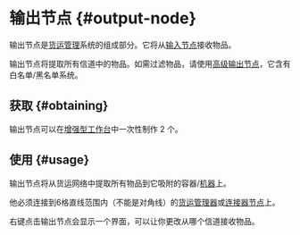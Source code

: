 # 输出节点 {#output-node}

输出节点是[货运管理](/Cargo-Management)系统的组成部分。它将从[输入节点](/Input-Node)接收物品。

输出节点将提取所有信道中的物品。如需过滤物品，请使用[高级输出节点](/Advanced-Output-Node)，它含有白名单/黑名单系统。

## 获取 {#obtaining}

输出节点可以在[增强型工作台](/Enhanced-Crafting-Table)中一次性制作 2 个。

## 使用 {#usage}

输出节点将从货运网络中提取所有物品到它吸附的容器/[机器](/Electric-Machines)上。

他必须连接到6格直线范围内（不能是对角线）的[货运管理器](/Cargo-Manager)或[连接器节点](/Connector-Node)上。

右键点击输出节点会显示一个界面，可以让你更改从哪个信道接收物品。

